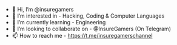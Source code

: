 - 👋 Hi, I’m @insuregamers
- 👀 I’m interested in - Hacking, Coding & Computer Languages
- 🌱 I’m currently learning - Engineering
- 💞️ I’m looking to collaborate on - @InsureGamers (On Telegram)
- 📫 How to reach me - https://t.me/insuregamerschannel

<!---
insuregamers/insuregamers is a ✨ special ✨ repository because its `README.md` (this file) appears on your GitHub profile.
You can click the Preview link to take a look at your changes.
--->
